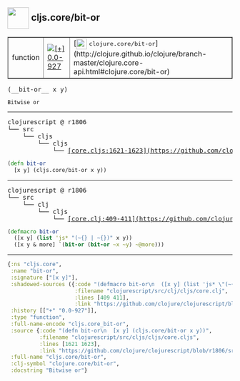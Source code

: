 ## <img width="48px" valign="middle" src="http://i.imgur.com/Hi20huC.png"> cljs.core/bit-or

 <table border="1">
<tr>
<td>function</td>
<td><a href="https://github.com/cljsinfo/api-refs/tree/0.0-927"><img valign="middle" alt="[+] 0.0-927" src="https://img.shields.io/badge/+-0.0--927-lightgrey.svg"></a> </td>
<td>
[<img height="24px" valign="middle" src="http://i.imgur.com/1GjPKvB.png"> <samp>clojure.core/bit-or</samp>](http://clojure.github.io/clojure/branch-master/clojure.core-api.html#clojure.core/bit-or)
</td>
</tr>
</table>

 <samp>
(__bit-or__ x y)<br>
</samp>

```
Bitwise or
```

---

 <pre>
clojurescript @ r1806
└── src
    └── cljs
        └── cljs
            └── <ins>[core.cljs:1621-1623](https://github.com/clojure/clojurescript/blob/r1806/src/cljs/cljs/core.cljs#L1621-L1623)</ins>
</pre>

```clj
(defn bit-or
  [x y] (cljs.core/bit-or x y))
```


---

 <pre>
clojurescript @ r1806
└── src
    └── clj
        └── cljs
            └── <ins>[core.clj:409-411](https://github.com/clojure/clojurescript/blob/r1806/src/clj/cljs/core.clj#L409-L411)</ins>
</pre>

```clj
(defmacro bit-or
  ([x y] (list 'js* "(~{} | ~{})" x y))
  ([x y & more] `(bit-or (bit-or ~x ~y) ~@more)))
```

---

```clj
{:ns "cljs.core",
 :name "bit-or",
 :signature ["[x y]"],
 :shadowed-sources ({:code "(defmacro bit-or\n  ([x y] (list 'js* \"(~{} | ~{})\" x y))\n  ([x y & more] `(bit-or (bit-or ~x ~y) ~@more)))",
                     :filename "clojurescript/src/clj/cljs/core.clj",
                     :lines [409 411],
                     :link "https://github.com/clojure/clojurescript/blob/r1806/src/clj/cljs/core.clj#L409-L411"}),
 :history [["+" "0.0-927"]],
 :type "function",
 :full-name-encode "cljs.core_bit-or",
 :source {:code "(defn bit-or\n  [x y] (cljs.core/bit-or x y))",
          :filename "clojurescript/src/cljs/cljs/core.cljs",
          :lines [1621 1623],
          :link "https://github.com/clojure/clojurescript/blob/r1806/src/cljs/cljs/core.cljs#L1621-L1623"},
 :full-name "cljs.core/bit-or",
 :clj-symbol "clojure.core/bit-or",
 :docstring "Bitwise or"}

```
